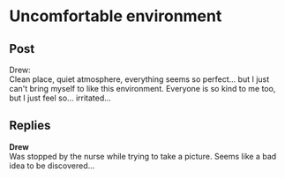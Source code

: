 # Uncomfortable environment
## Post
Drew:<br>
Clean place, quiet atmosphere, everything seems so perfect... but I just can't bring myself to like this environment. Everyone is so kind to me too, but I just feel so... irritated...
## Replies
**Drew**<br>
Was stopped by the nurse while trying to take a picture. Seems like a bad idea to be discovered...

